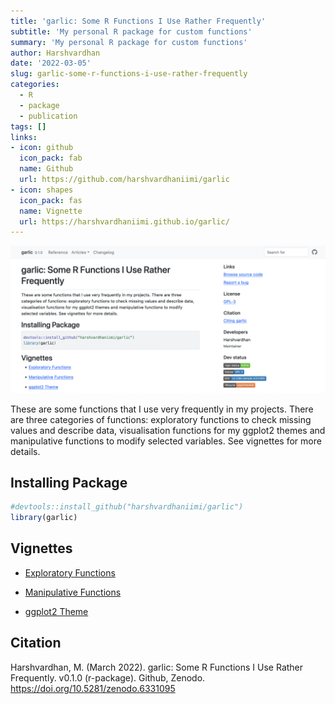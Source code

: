 ```yaml
---
title: 'garlic: Some R Functions I Use Rather Frequently'
subtitle: 'My personal R package for custom functions'
summary: 'My personal R package for custom functions'
author: Harshvardhan
date: '2022-03-05'
slug: garlic-some-r-functions-i-use-rather-frequently
categories:
  - R
  - package
  - publication
tags: []
links:
- icon: github
  icon_pack: fab
  name: Github
  url: https://github.com/harshvardhaniimi/garlic
- icon: shapes
  icon_pack: fas
  name: Vignette
  url: https://harshvardhaniimi.github.io/garlic/
---
```


[![](images/Screen%20Shot%202022-03-16%20at%2010.24.59%20AM.png)](https://harshvardhaniimi.github.io/garlic/)

These are some functions that I use very frequently in my projects. There are three categories of functions: exploratory functions to check missing values and describe data, visualisation functions for my ggplot2 themes and manipulative functions to modify selected variables. See vignettes for more details.

## Installing Package


```r
#devtools::install_github("harshvardhaniimi/garlic")
library(garlic)
```

## Vignettes

-   [Exploratory Functions](https://harshvardhaniimi.github.io/garlic/articles/Exploratory_Functions.html)

-   [Manipulative Functions](https://harshvardhaniimi.github.io/garlic/articles/Manipulative_Functions.html)

-   [ggplot2 Theme](https://harshvardhaniimi.github.io/garlic/articles/GG-Serif_Theme.html)

## Citation

Harshvardhan, M. (March 2022). garlic: Some R Functions I Use Rather Frequently. v0.1.0 (r-package). Github, Zenodo. <https://doi.org/10.5281/zenodo.6331095>
